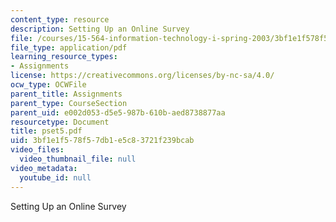 ```yaml
---
content_type: resource
description: Setting Up an Online Survey
file: /courses/15-564-information-technology-i-spring-2003/3bf1e1f578f57db1e5c83721f239bcab_pset5.pdf
file_type: application/pdf
learning_resource_types:
- Assignments
license: https://creativecommons.org/licenses/by-nc-sa/4.0/
ocw_type: OCWFile
parent_title: Assignments
parent_type: CourseSection
parent_uid: e002d053-d5e5-987b-610b-aed8738877aa
resourcetype: Document
title: pset5.pdf
uid: 3bf1e1f5-78f5-7db1-e5c8-3721f239bcab
video_files:
  video_thumbnail_file: null
video_metadata:
  youtube_id: null
---
```

Setting Up an Online Survey